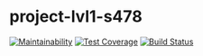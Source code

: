 # project-lvl1-s478
[![Maintainability](https://api.codeclimate.com/v1/badges/22073c107a2313a46db7/maintainability)](https://codeclimate.com/github/asltyn/project-lvl1-s478/maintainability)
[![Test Coverage](https://api.codeclimate.com/v1/badges/22073c107a2313a46db7/test_coverage)](https://codeclimate.com/github/asltyn/project-lvl1-s478/test_coverage)
[![Build Status](https://travis-ci.com/asltyn/project-lvl1-s478.svg?branch=master)](https://travis-ci.com/asltyn/project-lvl1-s478)

